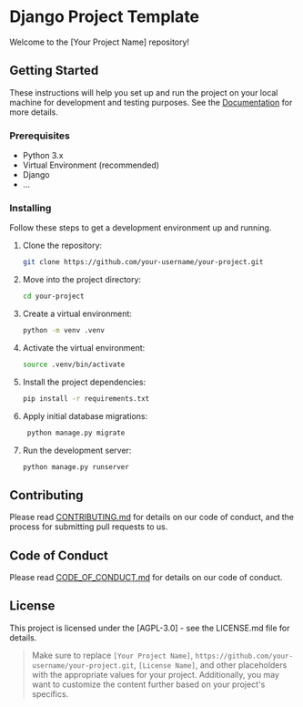 # Django Project Template

Welcome to the [Your Project Name] repository!

## Getting Started

These instructions will help you set up and run the project on your local machine for development and testing purposes. See the [Documentation](docs/) for more details.

### Prerequisites

- Python 3.x
- Virtual Environment (recommended)
- Django
- ...

### Installing

Follow these steps to get a development environment up and running.

1. Clone the repository:

   ```bash
   git clone https://github.com/your-username/your-project.git
   ```

2. Move into the project directory:

   ```bash
   cd your-project
   ```

3. Create a virtual environment:

   ```bash
   python -m venv .venv
   ```

4. Activate the virtual environment:

   ```bash
   source .venv/bin/activate
   ```

5. Install the project dependencies:

   ```bash
   pip install -r requirements.txt
   ```

6. Apply initial database migrations:

   ```bash
    python manage.py migrate
   ```

7. Run the development server:

   ```bash
   python manage.py runserver
   ```

## Contributing

Please read [CONTRIBUTING.md](CONTRIBUTING.md) for details on our code of conduct, and the process for submitting pull requests to us.

## Code of Conduct

Please read [CODE_OF_CONDUCT.md](CODE_OF_CONDUCT.md) for details on our code of conduct.

## License

This project is licensed under the [AGPL-3.0] - see the LICENSE.md file for details.

> Make sure to replace `[Your Project Name]`, `https://github.com/your-username/your-project.git`, `[License Name]`, and other placeholders with the appropriate values for your project. Additionally, you may want to customize the content further based on your project's specifics.
